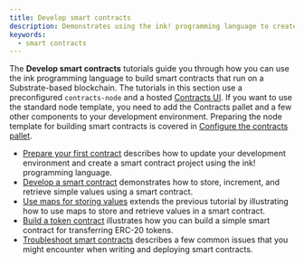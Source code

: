 ```yaml
---
title: Develop smart contracts
description: Demonstrates using the ink! programming language to create and deploy smart contracts on a Substrate-based network.
keywords:
  - smart contracts
---
```


The **Develop smart contracts** tutorials guide you through how you can use the ink programming language to build smart contracts that run on a Substrate-based blockchain.
The tutorials in this section use a preconfigured `contracts-node` and a hosted [Contracts UI](https://contracts-ui.substrate.io).
If you want to use the standard node template, you need to add the Contracts pallet and a few other components to your development environment.
Preparing the node template for building smart contracts is covered in [Configure the contracts pallet](/tutorials/work-with-pallets/contracts-pallet).

- [Prepare your first contract](/tutorials/smart-contracts/develop-contract/) describes how to update your development environment and create a smart contract project using the ink! programming language.
- [Develop a smart contract](/tutorials/smart-contracts/first-smart-contract/) demonstrates how to store, increment, and retrieve simple values using a smart contract.
- [Use maps for storing values](/tutorials/smart-contracts/use-mapping/) extends the previous tutorial by illustrating how to use maps to store and retrieve values in a smart contract.
- [Build a token contract](/tutorials/smart-contracts/erc20-token/) illustrates how you can build a simple smart contract for transferring ERC-20 tokens.
- [Troubleshoot smart contracts](/tutorials/smart-contracts/sc-common-issues/) describes a few common issues that you might encounter when writing and deploying smart contracts.
